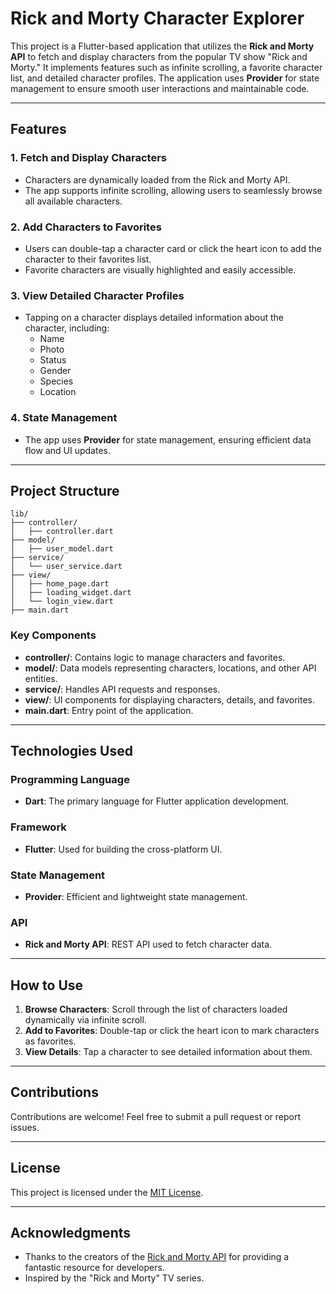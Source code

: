 # Rick and Morty Character Explorer

This project is a Flutter-based application that utilizes the **Rick and Morty API** to fetch and display characters from the popular TV show "Rick and Morty." It implements features such as infinite scrolling, a favorite character list, and detailed character profiles. The application uses **Provider** for state management to ensure smooth user interactions and maintainable code.

---

## Features

### 1. Fetch and Display Characters
- Characters are dynamically loaded from the Rick and Morty API.
- The app supports infinite scrolling, allowing users to seamlessly browse all available characters.

### 2. Add Characters to Favorites
- Users can double-tap a character card or click the heart icon to add the character to their favorites list.
- Favorite characters are visually highlighted and easily accessible.

### 3. View Detailed Character Profiles
- Tapping on a character displays detailed information about the character, including:
  - Name
  - Photo
  - Status
  - Gender
  - Species
  - Location
    
### 4. State Management
- The app uses **Provider** for state management, ensuring efficient data flow and UI updates.

---

## Project Structure

```
lib/
├── controller/
│   ├── controller.dart
├── model/
│   ├── user_model.dart
├── service/
│   └── user_service.dart
├── view/
│   ├── home_page.dart
│   ├── loading_widget.dart
│   └── login_view.dart
├── main.dart
```

### Key Components
- **controller/**: Contains logic to manage characters and favorites.
- **model/**: Data models representing characters, locations, and other API entities.
- **service/**: Handles API requests and responses.
- **view/**: UI components for displaying characters, details, and favorites.
- **main.dart**: Entry point of the application.

---

## Technologies Used

### Programming Language
- **Dart**: The primary language for Flutter application development.

### Framework
- **Flutter**: Used for building the cross-platform UI.

### State Management
- **Provider**: Efficient and lightweight state management.

### API
- **Rick and Morty API**: REST API used to fetch character data.

---

## How to Use
1. **Browse Characters**: Scroll through the list of characters loaded dynamically via infinite scroll.
2. **Add to Favorites**: Double-tap or click the heart icon to mark characters as favorites.
3. **View Details**: Tap a character to see detailed information about them.

---

## Contributions
Contributions are welcome! Feel free to submit a pull request or report issues.

---

## License
This project is licensed under the [MIT License](LICENSE).

---

## Acknowledgments
- Thanks to the creators of the [Rick and Morty API](https://rickandmortyapi.com/) for providing a fantastic resource for developers.
- Inspired by the "Rick and Morty" TV series.
